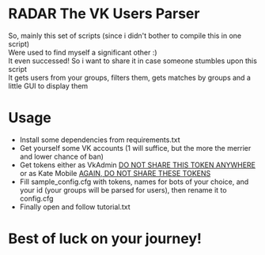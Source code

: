 # RADAR The VK Users Parser
So, mainly this set of scripts (since i didn't bother to compile this in one script) </br>
Were used to find myself a significant other :) </br>
It even successed! So i want to share it in case someone stumbles upon this script </br>
It gets users from your groups, filters them, gets matches by groups and a little GUI to display them </br>
# Usage
- Install some dependencies from requirements.txt 
- Get yourself some VK accounts (1 will suffice, but the more the merrier and lower chance of ban)
- Get tokens either as VkAdmin [DO NOT SHARE THIS TOKEN ANYWHERE](https://oauth.vk.com/authorize?client_id=6121396&scope=1&redirect_uri=https://oauth.vk.com/blank.html&display=page&response_type=token&revoke=1)</br>
or as Kate Mobile [AGAIN, DO NOT SHARE THESE TOKENS](https://oauth.vk.com/authorize?client_id=2685278&scope=1073737727&redirect_uri=https://api.vk.com/blank.html&display=page&response_type=token&revoke=1)
- Fill sample_config.cfg with tokens, names for bots of your choice, and your id (your groups will be parsed for users), then rename it to config.cfg
- Finally open and follow tutorial.txt
# Best of luck on your journey!
